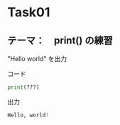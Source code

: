 # Task01
## テーマ：　print() の練習
"Hello world" を出力

コード
```python
print(???)

```

出力
```python
Hello, world!
```
